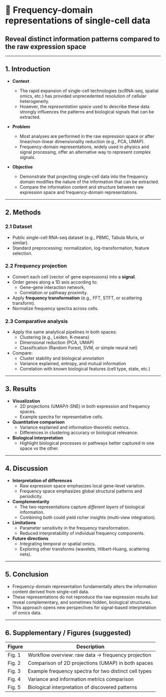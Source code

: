 # 🧬 Frequency-domain representations of single-cell data  
## Reveal distinct information patterns compared to the raw expression space  

---

## 1. Introduction

- **Context**
  - The rapid expansion of single-cell technologies (scRNA-seq, spatial omics, etc.) has provided unprecedented resolution of cellular heterogeneity.  
  - However, the *representation space* used to describe these data strongly influences the patterns and biological signals that can be extracted.  

- **Problem**
  - Most analyses are performed in the raw expression space or after linear/non-linear dimensionality reduction (e.g., PCA, UMAP).  
  - Frequency-domain representations, widely used in physics and signal processing, offer an alternative way to represent complex signals.  

- **Objective**
  - Demonstrate that projecting single-cell data into the frequency domain modifies the nature of the information that can be extracted.  
  - Compare the information content and structure between raw expression space and frequency-domain representations.  

---

## 2. Methods

### 2.1 Dataset
- Public single-cell RNA-seq dataset (e.g., PBMC, Tabula Muris, or similar).  
- Standard preprocessing: normalization, log-transformation, feature selection.  

### 2.2 Frequency projection
- Convert each cell (vector of gene expressions) into a **signal**.  
- Order genes along a 1D axis according to:
  - Gene–gene interaction network,  
  - Correlation or pathway proximity.  
- Apply **frequency transformation** (e.g., FFT, STFT, or scattering transform).  
- Normalize frequency spectra across cells.

### 2.3 Comparative analysis
- Apply the same analytical pipelines in both spaces:
  - Clustering (e.g., Leiden, K-means)
  - Dimensional reduction (PCA, UMAP)
  - Classification (Random Forest, SVM, or simple neural net)
- Compare:
  - Cluster stability and biological annotation
  - Variance explained, entropy, and mutual information
  - Correlation with known biological features (cell type, state, etc.)

---

## 3. Results

- **Visualization**
  - 2D projections (UMAP/t-SNE) in both expression and frequency spaces.  
  - Example spectra for representative cells.  
- **Quantitative comparison**
  - Variance explained and information-theoretic metrics.  
  - Differences in clustering accuracy or biological relevance.  
- **Biological interpretation**
  - Highlight biological processes or pathways better captured in one space vs the other.  

---

## 4. Discussion

- **Interpretation of differences**
  - Raw expression space emphasizes local gene-level variation.  
  - Frequency space emphasizes global structural patterns and periodicity.  
- **Complementarity**
  - The two representations capture *different layers* of biological information.  
  - Combining both could yield richer insights (multi-view integration).  
- **Limitations**
  - Parameter sensitivity in the frequency transformation.  
  - Reduced interpretability of individual frequency components.  
- **Future directions**
  - Integrating temporal or spatial omics.  
  - Exploring other transforms (wavelets, Hilbert-Huang, scattering nets).  

---

## 5. Conclusion

- Frequency-domain representation fundamentally alters the information content derived from single-cell data.  
- These representations do not reproduce the raw expression results but reveal complementary, and sometimes hidden, biological structures.  
- This approach opens new perspectives for signal-based interpretation of omics data.  

---

## 6. Supplementary / Figures (suggested)

| Figure | Description |
|--------|--------------|
| Fig. 1 | Workflow overview: raw data → frequency projection |
| Fig. 2 | Comparison of 2D projections (UMAP) in both spaces |
| Fig. 3 | Example frequency spectra for two distinct cell types |
| Fig. 4 | Variance and information metrics comparison |
| Fig. 5 | Biological interpretation of discovered patterns |
